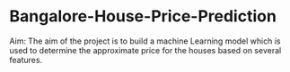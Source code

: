 # Bangalore-House-Price-Prediction
Aim: The aim of the project is to build a machine Learning model which is used to determine the approximate price for the houses based on several features.

